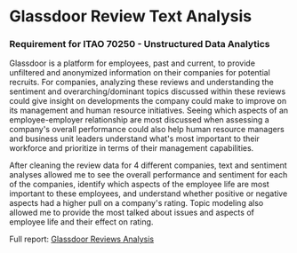 # Glassdoor Review Text Analysis

### Requirement for ITAO 70250 - Unstructured Data Analytics
Glassdoor is a platform for employees, past and current, to provide unfiltered and anonymized information on their companies for potential recruits. For companies, analyzing these reviews and understanding the sentiment and overarching/dominant topics discussed within these reviews could give insight on developments the company could make to improve on its management and human resource initiatives. Seeing which aspects of an employee-employer relationship are most discussed when assessing a company's overall performance could also help human resource managers and business unit leaders understand what's most important to their workforce and prioritize in terms of their management capabilities.

After cleaning the review data for 4 different companies, text and sentiment analyses allowed me to see the overall performance and sentiment for each of the companies, identify which aspects of the employee life are most important to these employees, and understand whether positive or negative aspects had a higher pull on a company's rating. Topic modeling also allowed me to provide the most talked about issues and aspects of employee life and their effect on rating.

Full report: [Glassdoor Reviews Analysis](https://www.gcherreralim.com/docu/glassdoor-review-report)
